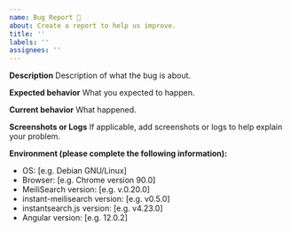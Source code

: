 ```yaml
---
name: Bug Report 🐞
about: Create a report to help us improve.
title: ''
labels: ''
assignees: ''
---
```


<!-- This is not an exhaustive model but a help. No step is mandatory. -->

**Description**
Description of what the bug is about.

**Expected behavior**
What you expected to happen.

**Current behavior**
What happened.

**Screenshots or Logs**
If applicable, add screenshots or logs to help explain your problem.

**Environment (please complete the following information):**
- OS: [e.g. Debian GNU/Linux]
- Browser: [e.g. Chrome version 90.0]
- MeiliSearch version: [e.g. v.0.20.0]
- instant-meilisearch version: [e.g. v0.5.0]
- instantsearch.js version: [e.g. v4.23.0]
- Angular version: [e.g. 12.0.2]
